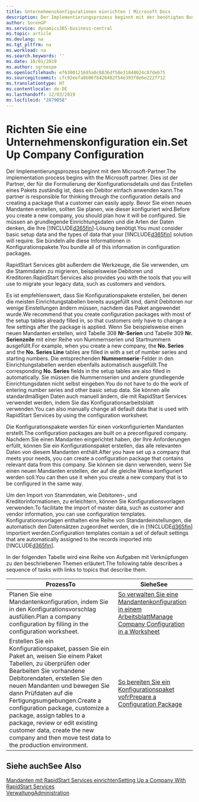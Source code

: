 ```yaml
---
title: Unternehmenskonfigurationen einrichten | Microsoft Docs
description: Der Implementierungsprozess beginnt mit der benötigten Business Central Lösung. Sie bündeln alle diese Informationen in Konfigurationspakete.
author: SorenGP
ms.service: dynamics365-business-central
ms.topic: article
ms.devlang: na
ms.tgt_pltfrm: na
ms.workload: na
ms.search.keywords: ''
ms.date: 10/01/2019
ms.author: sgroespe
ms.openlocfilehash: ef6300121695a0c8836df58e31848024c87deb75
ms.sourcegitcommit: cfc92eefa8b06fb426482f54e393f0e6e222f712
ms.translationtype: HT
ms.contentlocale: de-DE
ms.lasthandoff: 12/03/2019
ms.locfileid: "2879058"
---
```

# <a name="set-up-company-configuration"></a><span data-ttu-id="045ac-104">Richten Sie eine Unternehmenskonfiguration ein.</span><span class="sxs-lookup"><span data-stu-id="045ac-104">Set Up Company Configuration</span></span>
<span data-ttu-id="045ac-105">Der Implementierungsprozess beginnt mit dem Microsoft-Partner.</span><span class="sxs-lookup"><span data-stu-id="045ac-105">The implementation process begins with the Microsoft partner.</span></span> <span data-ttu-id="045ac-106">Dies ist der Partner, der für die Formulierung der Konfigurationsdetails und das Erstellen eines Pakets zuständig ist, dass ein Debitor einfach anwenden kann.</span><span class="sxs-lookup"><span data-stu-id="045ac-106">The partner is responsible for thinking through the configuration details and creating a package that a customer can easily apply.</span></span> <span data-ttu-id="045ac-107">Bevor Sie einen neuen Mandanten erstellen, sollten Sie planen, wie dieser konfiguriert wird.</span><span class="sxs-lookup"><span data-stu-id="045ac-107">Before you create a new company, you should plan how it will be configured.</span></span> <span data-ttu-id="045ac-108">Sie müssen an grundlegende Einrichtungsdaten und die Arten der Daten denken, die Ihre [!INCLUDE[d365fin](includes/d365fin_md.md)]-Lösung benötigt.</span><span class="sxs-lookup"><span data-stu-id="045ac-108">You must consider basic setup data and the types of data that your [!INCLUDE[d365fin](includes/d365fin_md.md)] solution will require.</span></span> <span data-ttu-id="045ac-109">Sie bündeln alle diese Informationen in Konfigurationspakete.</span><span class="sxs-lookup"><span data-stu-id="045ac-109">You bundle all of this information in configuration packages.</span></span>

<span data-ttu-id="045ac-110">RapidStart Services gibt außerdem die Werkzeuge, die Sie verwenden, um die Stammdaten zu migrieren, beispielsweise Debitoren und Kreditoren.</span><span class="sxs-lookup"><span data-stu-id="045ac-110">RapidStart Services also provides you with the tools that you will use to migrate your legacy data, such as customers and vendors.</span></span>  

<span data-ttu-id="045ac-111">Es ist empfehlenswert, dass Sie Konfigurationspakete erstellen, bei denen die meisten Einrichtungstabellen bereits ausgefüllt sind, damit Debitoren nur wenige Einstellungen ändern müssen, nachdem das Paket angewendet wurde.</span><span class="sxs-lookup"><span data-stu-id="045ac-111">We recommend that you create configuration packages with most of the setup tables already filled in, so that customers only have to change a few settings after the package is applied.</span></span> <span data-ttu-id="045ac-112">Wenn Sie beispielsweise einen neuen Mandanten erstellen, wird Tabelle 308 **Nr-Serien** und Tabelle 309 **Nr. Serienzeile**  mit einer Reihe von Nummernserien und Startnummern ausgefüllt.</span><span class="sxs-lookup"><span data-stu-id="045ac-112">For example, when you create a new company, the **No. Series** and the **No. Series Line** tables are filled in with a set of number series and starting numbers.</span></span> <span data-ttu-id="045ac-113">Die entsprechenden **Nummernserie**-Felder in den Einrichtungstabellen werden ebenfalls automatisch ausgefüllt.</span><span class="sxs-lookup"><span data-stu-id="045ac-113">The corresponding **No. Series** fields in the setup tables are also filled in automatically.</span></span> <span data-ttu-id="045ac-114">Sie müssen die Nummernserien und andere grundlegende Einrichtungsdaten nicht selbst eingeben.</span><span class="sxs-lookup"><span data-stu-id="045ac-114">You do not have to do the work of entering number series and other basic setup data.</span></span> <span data-ttu-id="045ac-115">Sie können alle standardmäßigen Daten auch manuell ändern, die mit RapidStart Services verwendet werden, indem Sie das Konfigurationsarbeitsblatt verwenden.</span><span class="sxs-lookup"><span data-stu-id="045ac-115">You can also manually change all default data that is used with RapidStart Services by using the configuration worksheet.</span></span>  

<span data-ttu-id="045ac-116">Die Konfigurationspakete werden für einen vorkonfigurierten Mandanten erstellt.</span><span class="sxs-lookup"><span data-stu-id="045ac-116">The configuration packages are built on a preconfigured company.</span></span> <span data-ttu-id="045ac-117">Nachdem Sie einen Mandanten eingerichtet haben, der Ihre Anforderungen erfüllt, können Sie ein Konfigurationspaket erstellen, das alle relevanten Daten von diesem Mandanten enthält.</span><span class="sxs-lookup"><span data-stu-id="045ac-117">After you have set up a company that meets your needs, you can create a configuration package that contains relevant data from this company.</span></span> <span data-ttu-id="045ac-118">Sie können sie dann verwenden, wenn Sie einen neuen Mandanten erstellen, der auf die gleiche Weise konfiguriert werden soll.</span><span class="sxs-lookup"><span data-stu-id="045ac-118">You can then use it when you create a new company that is to be configured in the same way.</span></span>  

<span data-ttu-id="045ac-119">Um den Import von Stammdaten, wie Debitoren-, und Kreditorinformationen, zu erleichtern, können Sie Konfigurationsvorlagen verwenden.</span><span class="sxs-lookup"><span data-stu-id="045ac-119">To facilitate the import of master data, such as customer and vendor information, you can use configuration templates.</span></span> <span data-ttu-id="045ac-120">Konfigurationsvorlagen enthalten eine Reihe von Standardeinstellungen, die automatisch den Datensätzen zugeordnet werden, die in [!INCLUDE[d365fin](includes/d365fin_md.md)] importiert werden.</span><span class="sxs-lookup"><span data-stu-id="045ac-120">Configuration templates contain a set of default settings that are automatically assigned to the records imported into [!INCLUDE[d365fin](includes/d365fin_md.md)].</span></span>

<span data-ttu-id="045ac-121">In der folgenden Tabelle wird eine Reihe von Aufgaben mit Verknüpfungen zu den beschriebenen Themen erläutert.</span><span class="sxs-lookup"><span data-stu-id="045ac-121">The following table describes a sequence of tasks with links to topics that describe them.</span></span>

|<span data-ttu-id="045ac-122">**Prozess**</span><span class="sxs-lookup"><span data-stu-id="045ac-122">**To**</span></span>|<span data-ttu-id="045ac-123">**Siehe**</span><span class="sxs-lookup"><span data-stu-id="045ac-123">**See**</span></span>|  
|------------|-------------|  
|<span data-ttu-id="045ac-124">Planen Sie eine Mandantenkonfiguration, indem Sie in den Konfigurationsvorschlag ausfüllen.</span><span class="sxs-lookup"><span data-stu-id="045ac-124">Plan a company configuration by filling in the configuration worksheet.</span></span>|[<span data-ttu-id="045ac-125">So verwalten Sie eine Mandantenkonfiguration in einem Arbeitsblatt</span><span class="sxs-lookup"><span data-stu-id="045ac-125">Manage Company Configuration in a Worksheet</span></span>](admin-how-to-manage-company-configuration-in-a-worksheet.md)|  
|<span data-ttu-id="045ac-126">Erstellen Sie ein Konfigurationspaket, passen Sie ein Paket an, weisen Sie einem Paket Tabellen, zu überprüfen oder Bearbeiten Sie vorhandene Debitorendaten, erstellen Sie den neuen Mandanten und bewegen Sie dann Prüfdaten auf die Fertigungsumgebungen.</span><span class="sxs-lookup"><span data-stu-id="045ac-126">Create a configuration package, customize a package, assign tables to a package, review or edit existing customer data, create the new company and then move test data to the production environment.</span></span>|[<span data-ttu-id="045ac-127">So bereiten Sie ein Konfigurationspaket vofr</span><span class="sxs-lookup"><span data-stu-id="045ac-127">Prepare a Configuration Package</span></span>](admin-how-to-prepare-a-configuration-package.md)| 

## <a name="see-also"></a><span data-ttu-id="045ac-128">Siehe auch</span><span class="sxs-lookup"><span data-stu-id="045ac-128">See Also</span></span>  
[<span data-ttu-id="045ac-129">Mandanten mit RapidStart Services einrichten</span><span class="sxs-lookup"><span data-stu-id="045ac-129">Setting Up a Company With RapidStart Services</span></span>](admin-set-up-a-company-with-rapidstart.md)  
[<span data-ttu-id="045ac-130">Verwaltung</span><span class="sxs-lookup"><span data-stu-id="045ac-130">Administration</span></span>](admin-setup-and-administration.md)
